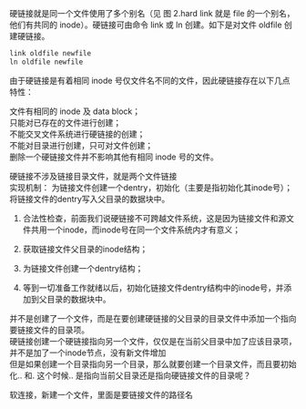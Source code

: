 硬链接就是同一个文件使用了多个别名（见 图 2.hard link 就是 file 的一个别名，他们有共同的 inode）。硬链接可由命令 link 或 ln 创建。如下是对文件 oldfile 创建硬链接。

```cpp
link oldfile newfile 
ln oldfile newfile
```
由于硬链接是有着相同 inode 号仅文件名不同的文件，因此硬链接存在以下几点特性：

文件有相同的 inode 及 data block；  
只能对已存在的文件进行创建；  
不能交叉文件系统进行硬链接的创建；  
不能对目录进行创建，只可对文件创建；  
删除一个硬链接文件并不影响其他有相同 inode 号的文件。  


硬链接不涉及链接目录文件，就是两个文件链接  
实现机制： 
为链接文件创建一个dentry，初始化（主要是指初始化其inode号）；将链接文件的dentry写入父目录的数据块中。  
1. 合法性检查，前面我们说硬链接不可跨越文件系统，这是因为链接文件和源文件共用一个inode，而inode号在同一个文件系统内才有意义；

2. 获取链接文件父目录的inode结构；

3. 为链接文件创建一个dentry结构；

4. 等到一切准备工作就绪以后，初始化链接文件dentry结构中的inode号，并添加到父目录的数据块中。


并不是创建了一个文件，而是在要创建硬链接的父目录的目录文件中添加一个指向要链接文件的目录项。  
硬链接创建一个硬链接指向另一个文件，仅仅是在当前父目录中加了应该目录项，并不是加了一个inode节点，没有新文件增加  
但是如果创建一个目录指向另一个目录，那么就要创建一个目录文件，而且要初始化.. 和. 这个时候.. 是指向当前父目录还是指向硬链接文件的目录呢？


软连接，新建一个文件，里面是要链接文件的路径名

